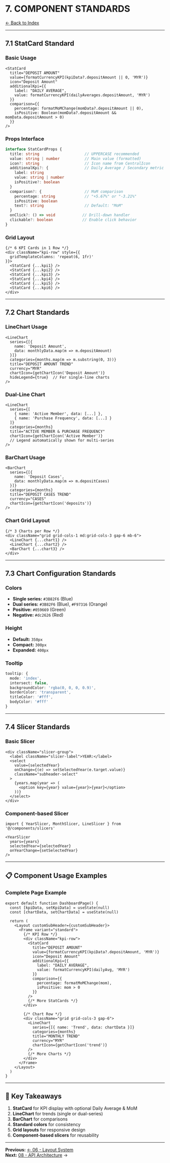 # 7. COMPONENT STANDARDS

[← Back to Index](./00-INDEX.md)

---

## 7.1 StatCard Standard

### Basic Usage

```tsx
<StatCard
  title="DEPOSIT AMOUNT"
  value={formatCurrencyKPI(kpiData?.depositAmount || 0, 'MYR')}
  icon="Deposit Amount"
  additionalKpi={{
    label: "DAILY AVERAGE",
    value: formatCurrencyKPI(dailyAverages.depositAmount, 'MYR')
  }}
  comparison={{
    percentage: formatMoMChange(momData?.depositAmount || 0),
    isPositive: Boolean(momData?.depositAmount && momData.depositAmount > 0)
  }}
/>
```

### Props Interface

```typescript
interface StatCardProps {
  title: string                    // UPPERCASE recommended
  value: string | number           // Main value (formatted)
  icon?: string                    // Icon name from CentralIcon
  additionalKpi?: {                // Daily Average / Secondary metric
    label: string
    value: string | number
    isPositive?: boolean
  }
  comparison?: {                   // MoM comparison
    percentage: string             // "+5.67%" or "-3.21%"
    isPositive: boolean
    text?: string                  // Default: "MoM"
  }
  onClick?: () => void            // Drill-down handler
  clickable?: boolean             // Enable click behavior
}
```

### Grid Layout

```tsx
{/* 6 KPI Cards in 1 Row */}
<div className="kpi-row" style={{ 
  gridTemplateColumns: 'repeat(6, 1fr)' 
}}>
  <StatCard {...kpi1} />
  <StatCard {...kpi2} />
  <StatCard {...kpi3} />
  <StatCard {...kpi4} />
  <StatCard {...kpi5} />
  <StatCard {...kpi6} />
</div>
```

---

## 7.2 Chart Standards

### LineChart Usage

```tsx
<LineChart
  series={[{ 
    name: 'Deposit Amount', 
    data: monthlyData.map(m => m.depositAmount) 
  }]}
  categories={months.map(m => m.substring(0, 3))}
  title="DEPOSIT AMOUNT TREND"
  currency="MYR"
  chartIcon={getChartIcon('Deposit Amount')}
  hideLegend={true}  // For single-line charts
/>
```

### Dual-Line Chart

```tsx
<LineChart
  series={[
    { name: 'Active Member', data: [...] },
    { name: 'Purchase Frequency', data: [...] }
  ]}
  categories={months}
  title="ACTIVE MEMBER & PURCHASE FREQUENCY"
  chartIcon={getChartIcon('Active Member')}
  // Legend automatically shown for multi-series
/>
```

### BarChart Usage

```tsx
<BarChart
  series={[{ 
    name: 'Deposit Cases', 
    data: monthlyData.map(m => m.depositCases) 
  }]}
  categories={months}
  title="DEPOSIT CASES TREND"
  currency="CASES"
  chartIcon={getChartIcon('deposits')}
/>
```

### Chart Grid Layout

```tsx
{/* 3 Charts per Row */}
<div className="grid grid-cols-1 md:grid-cols-3 gap-6 mb-6">
  <LineChart {...chart1} />
  <LineChart {...chart2} />
  <BarChart {...chart3} />
</div>
```

---

## 7.3 Chart Configuration Standards

### Colors
- **Single series:** `#3B82F6` (Blue)
- **Dual series:** `#3B82F6` (Blue), `#F97316` (Orange)
- **Positive:** `#059669` (Green)
- **Negative:** `#dc2626` (Red)

### Height
- **Default:** `350px`
- **Compact:** `300px`
- **Expanded:** `400px`

### Tooltip

```typescript
tooltip: {
  mode: 'index',
  intersect: false,
  backgroundColor: 'rgba(0, 0, 0, 0.9)',
  borderColor: 'transparent',
  titleColor: '#fff',
  bodyColor: '#fff'
}
```

---

## 7.4 Slicer Standards

### Basic Slicer

```tsx
<div className="slicer-group">
  <label className="slicer-label">YEAR:</label>
  <select
    value={selectedYear}
    onChange={(e) => setSelectedYear(e.target.value)}
    className="subheader-select"
  >
    {years.map(year => (
      <option key={year} value={year}>{year}</option>
    ))}
  </select>
</div>
```

### Component-based Slicer

```tsx
import { YearSlicer, MonthSlicer, LineSlicer } from '@/components/slicers'

<YearSlicer 
  years={years}
  selectedYear={selectedYear}
  onYearChange={setSelectedYear}
/>
```

---

## 📋 Component Usage Examples

### Complete Page Example

```tsx
export default function DashboardPage() {
  const [kpiData, setKpiData] = useState(null)
  const [chartData, setChartData] = useState(null)

  return (
    <Layout customSubHeader={customSubHeader}>
      <Frame variant="standard">
        {/* KPI Row */}
        <div className="kpi-row">
          <StatCard
            title="DEPOSIT AMOUNT"
            value={formatCurrencyKPI(kpiData?.depositAmount, 'MYR')}
            icon="Deposit Amount"
            additionalKpi={{
              label: "DAILY AVERAGE",
              value: formatCurrencyKPI(dailyAvg, 'MYR')
            }}
            comparison={{
              percentage: formatMoMChange(mom),
              isPositive: mom > 0
            }}
          />
          {/* More StatCards */}
        </div>

        {/* Chart Row */}
        <div className="grid grid-cols-3 gap-6">
          <LineChart
            series={[{ name: 'Trend', data: chartData }]}
            categories={months}
            title="MONTHLY TREND"
            currency="MYR"
            chartIcon={getChartIcon('trend')}
          />
          {/* More Charts */}
        </div>
      </Frame>
    </Layout>
  )
}
```

---

## 📌 Key Takeaways

1. **StatCard** for KPI display with optional Daily Average & MoM
2. **LineChart** for trends (single or dual-series)
3. **BarChart** for comparisons
4. **Standard colors** for consistency
5. **Grid layouts** for responsive design
6. **Component-based slicers** for reusability

---

**Previous:** [← 06 - Layout System](./06-LAYOUT-SYSTEM.md)  
**Next:** [08 - API Architecture](./08-API-ARCHITECTURE.md) →

